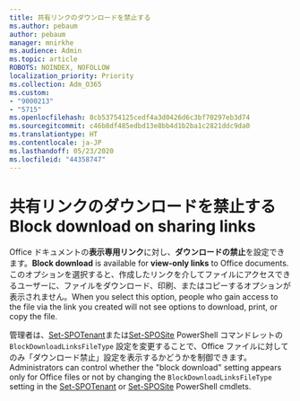 ```yaml
---
title: 共有リンクのダウンロードを禁止する
ms.author: pebaum
author: pebaum
manager: mnirkhe
ms.audience: Admin
ms.topic: article
ROBOTS: NOINDEX, NOFOLLOW
localization_priority: Priority
ms.collection: Adm_O365
ms.custom:
- "9000213"
- "5715"
ms.openlocfilehash: 8cb53754125cedf4a3d0426d6c3bf70297eb3d74
ms.sourcegitcommit: c46b8df485edbd13e8bb4d1b2ba1c2821ddc9da0
ms.translationtype: HT
ms.contentlocale: ja-JP
ms.lasthandoff: 05/23/2020
ms.locfileid: "44358747"
---
```

# <a name="block-download-on-sharing-links"></a><span data-ttu-id="9e5b9-102">共有リンクのダウンロードを禁止する</span><span class="sxs-lookup"><span data-stu-id="9e5b9-102">Block download on sharing links</span></span>

<span data-ttu-id="9e5b9-103">Office ドキュメントの**表示専用リンク**に対し、**ダウンロードの禁止**を設定できます。</span><span class="sxs-lookup"><span data-stu-id="9e5b9-103">**Block download** is available for **view-only links** to Office documents.</span></span> <span data-ttu-id="9e5b9-104">このオプションを選択すると、作成したリンクを介してファイルにアクセスできるユーザーに、ファイルをダウンロード、印刷、またはコピーするオプションが表示されません。</span><span class="sxs-lookup"><span data-stu-id="9e5b9-104">When you select this option, people who gain access to the file via the link you created will not see options to download, print, or copy the file.</span></span>

<span data-ttu-id="9e5b9-105">管理者は、[Set-SPOTenant](https://docs.microsoft.com/powershell/module/sharepoint-online/set-spotenant?view=sharepoint-ps)または[Set-SPOSite](https://docs.microsoft.com/powershell/module/sharepoint-online/set-sposite?view=sharepoint-ps) PowerShell コマンドレットの `BlockDownloadLinksFileType` 設定を変更することで、Office ファイルに対してのみ「ダウンロード禁止」設定を表示するかどうかを制御できます。</span><span class="sxs-lookup"><span data-stu-id="9e5b9-105">Administrators can control whether the "block download" setting appears only for Office files or not by changing the `BlockDownloadLinksFileType` setting in the [Set-SPOTenant](https://docs.microsoft.com/powershell/module/sharepoint-online/set-spotenant?view=sharepoint-ps) or [Set-SPOSite](https://docs.microsoft.com/powershell/module/sharepoint-online/set-sposite?view=sharepoint-ps) PowerShell cmdlets.</span></span>
